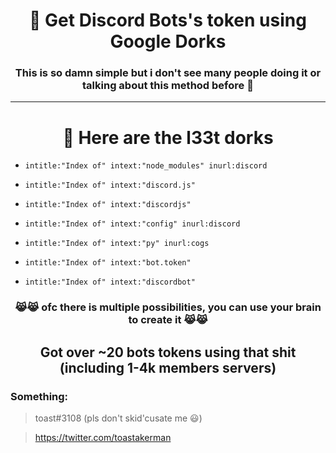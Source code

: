 <h1 align="center">👻 Get Discord Bots's token using Google Dorks</h1>

<h3 align="center"> This is so damn simple but i don't see many people doing it or talking about this method before 🧐 </h3>
<hr>

<h1 align="center">👾 Here are the l33t dorks</h1>

*     intitle:"Index of" intext:"node_modules" inurl:discord

*     intitle:"Index of" intext:"discord.js"

*     intitle:"Index of" intext:"discordjs"

*     intitle:"Index of" intext:"config" inurl:discord

*     intitle:"Index of" intext:"py" inurl:cogs

*     intitle:"Index of" intext:"bot.token"

*     intitle:"Index of" intext:"discordbot"

<h3 align="center"> 😹😹 ofc there is multiple possibilities, you can use your brain to create it 😹😹 </h3>

<h2 align="center"> Got over ~20 bots tokens using that shit (including 1-4k members servers) </h2>

### Something:

> toast#3108 (pls don't skid'cusate me 😃)

> https://twitter.com/toastakerman
